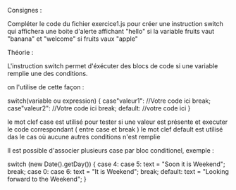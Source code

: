 Consignes :

Compléter le code du fichier exercice1.js pour créer une instruction switch qui affichera une boite d'alerte affichant
 "hello" si la variable fruits vaut "banana" et "welcome" si fruits vaux "apple"


 Théorie :

 L'instruction switch permet d'éxécuter des blocs de code si une variable remplie une des conditions.

 on l'utilise de cette façon :

 switch(variable ou expression)
 {
    case"valeur1":
        //Votre code ici
        break;
    case"valeur2":
        //Votre code ici
        break;
    default:
        //votre code ici
 }




le mot clef case est utilisé pour tester si une valeur est présente et executer le code correspondant ( entre case et break )
le mot clef default est utilisé das le cas où aucune autres conditions n'est remplie


Il est possible d'associer plusieurs case par bloc conditionel, exemple :

switch (new Date().getDay()) {
    case 4:
    case 5:
        text = "Soon it is Weekend";
        break;
    case 0:
    case 6:
        text = "It is Weekend";
        break;
    default:
        text = "Looking forward to the Weekend";
}